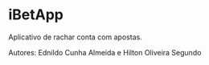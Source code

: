 # iBetApp
Aplicativo de rachar conta com apostas.

Autores: Ednildo Cunha Almeida e Hilton Oliveira Segundo

